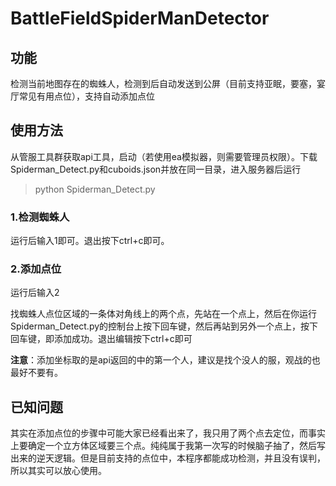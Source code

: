# BattleFieldSpiderManDetector

## 功能

检测当前地图存在的蜘蛛人，检测到后自动发送到公屏（目前支持亚眠，要塞，宴厅常见有用点位），支持自动添加点位

## 使用方法

从管服工具群获取api工具，启动（若使用ea模拟器，则需要管理员权限）。下载Spiderman_Detect.py和cuboids.json并放在同一目录，进入服务器后运行

> python Spiderman_Detect.py

### 1.检测蜘蛛人

运行后输入1即可。退出按下ctrl+c即可。

### 2.添加点位

运行后输入2

找蜘蛛人点位区域的一条体对角线上的两个点，先站在一个点上，然后在你运行Spiderman_Detect.py的控制台上按下回车键，然后再站到另外一个点上，按下回车键，即添加成功。退出编辑按下ctrl+c即可

**注意**：添加坐标取的是api返回的中的第一个人，建议是找个没人的服，观战的也最好不要有。

## 已知问题

其实在添加点位的步骤中可能大家已经看出来了，我只用了两个点去定位，而事实上要确定一个立方体区域要三个点。纯纯属于我第一次写的时候脑子抽了，然后写出来的逆天逻辑。但是目前支持的点位中，本程序都能成功检测，并且没有误判，所以其实可以放心使用。
